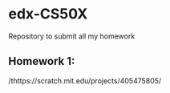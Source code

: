 # edx-CS50X
Repository to submit all my homework 
## Homework 1:
/thttps://scratch.mit.edu/projects/405475805/
